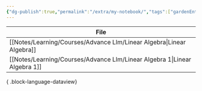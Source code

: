 ```yaml
---
{"dg-publish":true,"permalink":"/extra/my-notebook/","tags":["gardenEntry"]}
---
```



| File                                                                         |
| ---------------------------------------------------------------------------- |
| [[Notes/Learning/Courses/Advance Llm/Linear Algebra\|Linear Algebra]]     |
| [[Notes/Learning/Courses/Advance Llm/Linear Algebra 1\|Linear Algebra 1]] |

{ .block-language-dataview}


